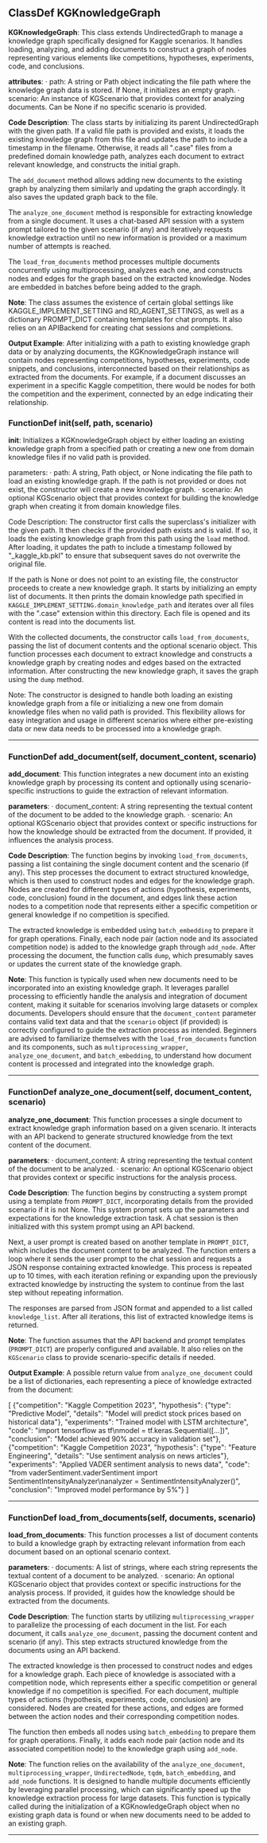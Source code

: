 ## ClassDef KGKnowledgeGraph
**KGKnowledgeGraph**: This class extends UndirectedGraph to manage a knowledge graph specifically designed for Kaggle scenarios. It handles loading, analyzing, and adding documents to construct a graph of nodes representing various elements like competitions, hypotheses, experiments, code, and conclusions.

**attributes**:
· path: A string or Path object indicating the file path where the knowledge graph data is stored. If None, it initializes an empty graph.
· scenario: An instance of KGScenario that provides context for analyzing documents. Can be None if no specific scenario is provided.

**Code Description**: The class starts by initializing its parent UndirectedGraph with the given path. If a valid file path is provided and exists, it loads the existing knowledge graph from this file and updates the path to include a timestamp in the filename. Otherwise, it reads all ".case" files from a predefined domain knowledge path, analyzes each document to extract relevant knowledge, and constructs the initial graph.

The `add_document` method allows adding new documents to the existing graph by analyzing them similarly and updating the graph accordingly. It also saves the updated graph back to the file.

The `analyze_one_document` method is responsible for extracting knowledge from a single document. It uses a chat-based API session with a system prompt tailored to the given scenario (if any) and iteratively requests knowledge extraction until no new information is provided or a maximum number of attempts is reached.

The `load_from_documents` method processes multiple documents concurrently using multiprocessing, analyzes each one, and constructs nodes and edges for the graph based on the extracted knowledge. Nodes are embedded in batches before being added to the graph.

**Note**: The class assumes the existence of certain global settings like KAGGLE_IMPLEMENT_SETTING and RD_AGENT_SETTINGS, as well as a dictionary PROMPT_DICT containing templates for chat prompts. It also relies on an APIBackend for creating chat sessions and completions.

**Output Example**: After initializing with a path to existing knowledge graph data or by analyzing documents, the KGKnowledgeGraph instance will contain nodes representing competitions, hypotheses, experiments, code snippets, and conclusions, interconnected based on their relationships as extracted from the documents. For example, if a document discusses an experiment in a specific Kaggle competition, there would be nodes for both the competition and the experiment, connected by an edge indicating their relationship.
### FunctionDef __init__(self, path, scenario)
**__init__**: Initializes a KGKnowledgeGraph object by either loading an existing knowledge graph from a specified path or creating a new one from domain knowledge files if no valid path is provided.

parameters:
· path: A string, Path object, or None indicating the file path to load an existing knowledge graph. If the path is not provided or does not exist, the constructor will create a new knowledge graph.
· scenario: An optional KGScenario object that provides context for building the knowledge graph when creating it from domain knowledge files.

Code Description: The constructor first calls the superclass's initializer with the given path. It then checks if the provided path exists and is valid. If so, it loads the existing knowledge graph from this path using the `load` method. After loading, it updates the path to include a timestamp followed by "_kaggle_kb.pkl" to ensure that subsequent saves do not overwrite the original file.

If the path is None or does not point to an existing file, the constructor proceeds to create a new knowledge graph. It starts by initializing an empty list of documents. It then prints the domain knowledge path specified in `KAGGLE_IMPLEMENT_SETTING.domain_knowledge_path` and iterates over all files with the ".case" extension within this directory. Each file is opened and its content is read into the documents list.

With the collected documents, the constructor calls `load_from_documents`, passing the list of document contents and the optional scenario object. This function processes each document to extract knowledge and constructs a knowledge graph by creating nodes and edges based on the extracted information. After constructing the new knowledge graph, it saves the graph using the `dump` method.

Note: The constructor is designed to handle both loading an existing knowledge graph from a file or initializing a new one from domain knowledge files when no valid path is provided. This flexibility allows for easy integration and usage in different scenarios where either pre-existing data or new data needs to be processed into a knowledge graph.
***
### FunctionDef add_document(self, document_content, scenario)
**add_document**: This function integrates a new document into an existing knowledge graph by processing its content and optionally using scenario-specific instructions to guide the extraction of relevant information.

**parameters**:
· document_content: A string representing the textual content of the document to be added to the knowledge graph.
· scenario: An optional KGScenario object that provides context or specific instructions for how the knowledge should be extracted from the document. If provided, it influences the analysis process.

**Code Description**: The function begins by invoking `load_from_documents`, passing a list containing the single document content and the scenario (if any). This step processes the document to extract structured knowledge, which is then used to construct nodes and edges for the knowledge graph. Nodes are created for different types of actions (hypothesis, experiments, code, conclusion) found in the document, and edges link these action nodes to a competition node that represents either a specific competition or general knowledge if no competition is specified.

The extracted knowledge is embedded using `batch_embedding` to prepare it for graph operations. Finally, each node pair (action node and its associated competition node) is added to the knowledge graph through `add_node`. After processing the document, the function calls `dump`, which presumably saves or updates the current state of the knowledge graph.

**Note**: This function is typically used when new documents need to be incorporated into an existing knowledge graph. It leverages parallel processing to efficiently handle the analysis and integration of document content, making it suitable for scenarios involving large datasets or complex documents. Developers should ensure that the `document_content` parameter contains valid text data and that the `scenario` object (if provided) is correctly configured to guide the extraction process as intended. Beginners are advised to familiarize themselves with the `load_from_documents` function and its components, such as `multiprocessing_wrapper`, `analyze_one_document`, and `batch_embedding`, to understand how document content is processed and integrated into the knowledge graph.
***
### FunctionDef analyze_one_document(self, document_content, scenario)
**analyze_one_document**: This function processes a single document to extract knowledge graph information based on a given scenario. It interacts with an API backend to generate structured knowledge from the text content of the document.

**parameters**:
· document_content: A string representing the textual content of the document to be analyzed.
· scenario: An optional KGScenario object that provides context or specific instructions for the analysis process.

**Code Description**: The function begins by constructing a system prompt using a template from `PROMPT_DICT`, incorporating details from the provided scenario if it is not None. This system prompt sets up the parameters and expectations for the knowledge extraction task. A chat session is then initialized with this system prompt using an API backend.

Next, a user prompt is created based on another template in `PROMPT_DICT`, which includes the document content to be analyzed. The function enters a loop where it sends the user prompt to the chat session and requests a JSON response containing extracted knowledge. This process is repeated up to 10 times, with each iteration refining or expanding upon the previously extracted knowledge by instructing the system to continue from the last step without repeating information.

The responses are parsed from JSON format and appended to a list called `knowledge_list`. After all iterations, this list of extracted knowledge items is returned.

**Note**: The function assumes that the API backend and prompt templates (`PROMPT_DICT`) are properly configured and available. It also relies on the `KGScenario` class to provide scenario-specific details if needed.

**Output Example**: A possible return value from `analyze_one_document` could be a list of dictionaries, each representing a piece of knowledge extracted from the document:

[
    {"competition": "Kaggle Competition 2023", "hypothesis": {"type": "Predictive Model", "details": "Model will predict stock prices based on historical data"}, "experiments": "Trained model with LSTM architecture", "code": "import tensorflow as tf\nmodel = tf.keras.Sequential([...])", "conclusion": "Model achieved 90% accuracy in validation set"},
    {"competition": "Kaggle Competition 2023", "hypothesis": {"type": "Feature Engineering", "details": "Use sentiment analysis on news articles"}, "experiments": "Applied VADER sentiment analysis to news data", "code": "from vaderSentiment.vaderSentiment import SentimentIntensityAnalyzer\nanalyzer = SentimentIntensityAnalyzer()", "conclusion": "Improved model performance by 5%"}
]
***
### FunctionDef load_from_documents(self, documents, scenario)
**load_from_documents**: This function processes a list of document contents to build a knowledge graph by extracting relevant information from each document based on an optional scenario context.

**parameters**:
· documents: A list of strings, where each string represents the textual content of a document to be analyzed.
· scenario: An optional KGScenario object that provides context or specific instructions for the analysis process. If provided, it guides how the knowledge should be extracted from the documents.

**Code Description**: The function starts by utilizing `multiprocessing_wrapper` to parallelize the processing of each document in the list. For each document, it calls `analyze_one_document`, passing the document content and scenario (if any). This step extracts structured knowledge from the documents using an API backend.

The extracted knowledge is then processed to construct nodes and edges for a knowledge graph. Each piece of knowledge is associated with a competition node, which represents either a specific competition or general knowledge if no competition is specified. For each document, multiple types of actions (hypothesis, experiments, code, conclusion) are considered. Nodes are created for these actions, and edges are formed between the action nodes and their corresponding competition nodes.

The function then embeds all nodes using `batch_embedding` to prepare them for graph operations. Finally, it adds each node pair (action node and its associated competition node) to the knowledge graph using `add_node`.

**Note**: The function relies on the availability of the `analyze_one_document`, `multiprocessing_wrapper`, `UndirectedNode`, `tqdm`, `batch_embedding`, and `add_node` functions. It is designed to handle multiple documents efficiently by leveraging parallel processing, which can significantly speed up the knowledge extraction process for large datasets. This function is typically called during the initialization of a KGKnowledgeGraph object when no existing graph data is found or when new documents need to be added to an existing graph.
***
